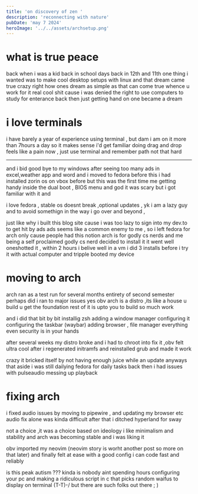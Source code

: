 ```yaml
---
title: 'on discovery of zen '
description: 'reconnecting with nature'
pubDate: 'may 7 2024'
heroImage: '../../assets/archsetup.png'
---
```


# what is true peace

back when i was a kid back in school days back in 12th and 11th one thing i wanted was to 
make cool desktop setups with linux
and that dream came true 
crazy right how ones dream as simple as that can come true whence u work for it real cool shit
cause i was denied the right to use computers to study for enterance back then just getting hand
on one became a dream

# i love terminals
i have barely a year of experience using terminal , but dam i am on it more than 7hours a day 
so it makes sense i'd get familiar 
doing drag and drop feels like a pain now , just use terminal and remember path 
not that hard 

---

and i bid good bye to my windows after seeing too many ads in excel,weather app and word and i moved to fedora 
before this i had installed zorin os on vbox before 
but this was the first time me getting handy inside the dual boot , BIOS menu and god it was 
scary but i got familiar with it and 

i love fedora , stable os doesnt break ,optional updates , yk i am a lazy guy and to avoid somethign 
in the way i go over and beyond ,

just like why i built this blog site cause i was too lazy to sign into my dev.to to get hit by ads
ads seems like a common enemy to me , so i left fedora for arch only cause people had this notion arch is for godly 
cs nerds and me being a self proclaimed godly cs nerd decided to install it 
it went well oneshotted it , within 2 hours i belive well in a vm 
i did 3 installs before i try it with actual computer 
and tripple booted my device 

# moving to arch 
arch ran as a test run for several months entirety of second semester perhaps
did i ran to major issues yes
obv arch is a distro ,its like a house u build u get the foundation rest of it is upto you to build 
so much work 

and i did that bit by bit
installig zsh 
adding a window manager
configuring it 
configuring the taskbar (waybar)
adding browser , file manager everything 
even security is in your hands

after several weeks my distro broke and i had to chroot into fix it ,obv felt ultra cool after i regenerated 
initramfs and reinstalled grub and made it work 

crazy it bricked itself by not having enough juice while an update
anyways that aside i was still dailying fedora for daily tasks back then 
i had issues with pulseaudio messing up playback

# fixing arch 

i fixed audio issues by moving to pipewire , and updating my browser 
etc audio fix alone was kinda difficult after that i ditched hyperland 
for sway 

not a choice ,it was a choice based on ideology i like minimalism and stability 
and arch was becoming stable 
and i was liking it 

obv imported my neovim (neovim story is worht another post so more on that later)
and finally felt at ease with a good config i can code fast 
and reliably

is this peak autism ??? kinda is nobody aint spending hours configuring your pc and making
a ridiculous script in c that picks random waifus to display on terminal (T-T)-/
but there are such folks out there ; )






